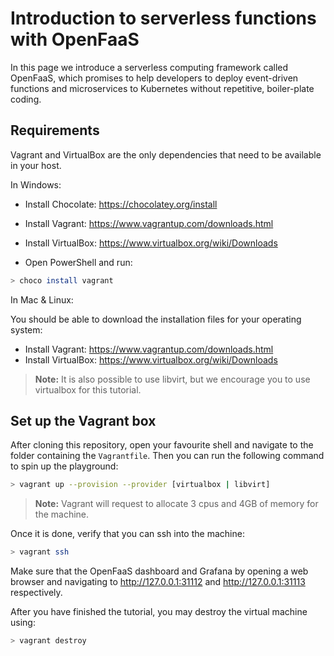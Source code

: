 # Introduction to serverless functions with OpenFaaS

In this page we introduce a serverless computing framework called OpenFaaS, which promises to help developers to deploy event-driven functions and microservices to Kubernetes without repetitive, boiler-plate coding.

## Requirements
Vagrant and VirtualBox are the only dependencies that need to be available in your host.

In Windows:

- Install Chocolate: https://chocolatey.org/install
- Install Vagrant: https://www.vagrantup.com/downloads.html
- Install VirtualBox: https://www.virtualbox.org/wiki/Downloads

- Open PowerShell and run: 

```bash
> choco install vagrant
```

In Mac & Linux: 

You should be able to download the installation files for your operating system:

- Install Vagrant: https://www.vagrantup.com/downloads.html
- Install VirtualBox: https://www.virtualbox.org/wiki/Downloads

> **Note:** It is also possible to use libvirt, but we encourage you to use virtualbox for this tutorial.

## Set up the Vagrant box
After cloning this repository, open your favourite shell and navigate to the folder containing the `Vagrantfile`. Then you can run the following command to spin up the playground:

```bash
> vagrant up --provision --provider [virtualbox | libvirt]
```

> **Note:** Vagrant will request to allocate 3 cpus and 4GB of memory for the machine.

Once it is done, verify that you can ssh into the machine:

```bash
> vagrant ssh
```

Make sure that the OpenFaaS dashboard and Grafana by opening a web browser and navigating to http://127.0.0.1:31112 and http://127.0.0.1:31113 respectively.

After you have finished the tutorial, you may destroy the virtual machine using:
```bash
> vagrant destroy
```
